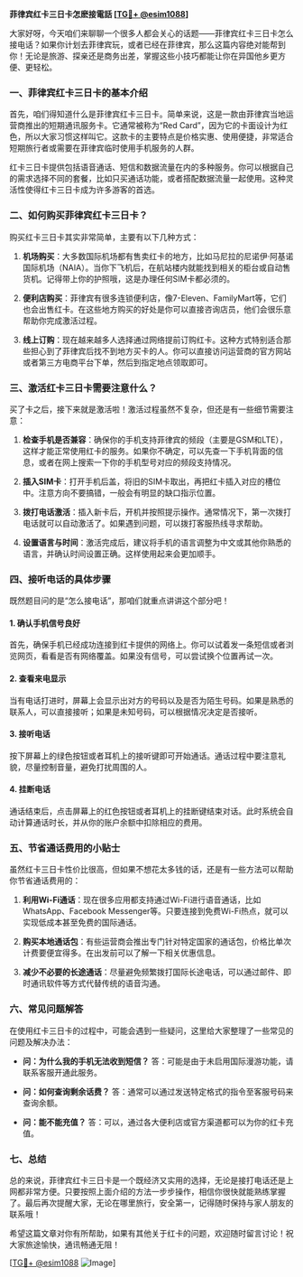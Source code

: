 **菲律宾红卡三日卡怎麽接電話 [[TG💪+ @esim1088](https://t.me/s/esim1088)]**

大家好呀，今天咱们来聊聊一个很多人都会关心的话题——菲律宾红卡三日卡怎么接电话？如果你计划去菲律宾玩，或者已经在菲律宾，那么这篇内容绝对能帮到你！无论是旅游、探亲还是商务出差，掌握这些小技巧都能让你在异国他乡更方便、更轻松。

### 一、菲律宾红卡三日卡的基本介绍

首先，咱们得知道什么是菲律宾红卡三日卡。简单来说，这是一款由菲律宾当地运营商推出的短期通讯服务卡。它通常被称为“Red Card”，因为它的卡面设计为红色，所以大家习惯这样叫它。这款卡的主要特点是价格实惠、使用便捷，非常适合短期旅行者或需要在菲律宾临时使用手机服务的人群。

红卡三日卡提供包括语音通话、短信和数据流量在内的多种服务。你可以根据自己的需求选择不同的套餐，比如只买通话功能，或者搭配数据流量一起使用。这种灵活性使得红卡三日卡成为许多游客的首选。

### 二、如何购买菲律宾红卡三日卡？

购买红卡三日卡其实非常简单，主要有以下几种方式：

1. **机场购买**：大多数国际机场都有售卖红卡的地方，比如马尼拉的尼诺伊·阿基诺国际机场（NAIA）。当你下飞机后，在航站楼内就能找到相关的柜台或自动售货机。记得带上你的护照哦，这是办理任何SIM卡都必须的。

2. **便利店购买**：菲律宾有很多连锁便利店，像7-Eleven、FamilyMart等，它们也会出售红卡。在这些地方购买的好处是你可以直接咨询店员，他们会很乐意帮助你完成激活过程。

3. **线上订购**：现在越来越多人选择通过网络提前订购红卡。这种方式特别适合那些担心到了菲律宾后找不到地方买卡的人。你可以直接访问运营商的官方网站或者第三方电商平台下单，然后到指定地点领取即可。

### 三、激活红卡三日卡需要注意什么？

买了卡之后，接下来就是激活啦！激活过程虽然不复杂，但还是有一些细节需要注意：

1. **检查手机是否兼容**：确保你的手机支持菲律宾的频段（主要是GSM和LTE），这样才能正常使用红卡的服务。如果你不确定，可以先查一下手机背面的信息，或者在网上搜索一下你的手机型号对应的频段支持情况。

2. **插入SIM卡**：打开手机后盖，将旧的SIM卡取出，再把红卡插入对应的槽位中。注意方向不要搞错，一般会有明显的缺口指示位置。

3. **拨打电话激活**：插入新卡后，开机并按照提示操作。通常情况下，第一次拨打电话就可以自动激活了。如果遇到问题，可以拨打客服热线寻求帮助。

4. **设置语言与时间**：激活完成后，建议将手机的语言调整为中文或其他你熟悉的语言，并确认时间设置正确。这样使用起来会更加顺手。

### 四、接听电话的具体步骤

既然题目问的是“怎么接电话”，那咱们就重点讲讲这个部分吧！

#### 1. 确认手机信号良好
首先，确保手机已经成功连接到红卡提供的网络上。你可以试着发一条短信或者浏览网页，看看是否有网络覆盖。如果没有信号，可以尝试换个位置再试一次。

#### 2. 查看来电显示
当有电话打进时，屏幕上会显示出对方的号码以及是否为陌生号码。如果是熟悉的联系人，可以直接接听；如果是未知号码，可以根据情况决定是否接听。

#### 3. 接听电话
按下屏幕上的绿色按钮或者耳机上的接听键即可开始通话。通话过程中要注意礼貌，尽量控制音量，避免打扰周围的人。

#### 4. 挂断电话
通话结束后，点击屏幕上的红色按钮或者耳机上的挂断键结束对话。此时系统会自动计算通话时长，并从你的账户余额中扣除相应的费用。

### 五、节省通话费用的小贴士

虽然红卡三日卡性价比很高，但如果不想花太多钱的话，还是有一些方法可以帮助你节省通话费用的：

1. **利用Wi-Fi通话**：现在很多应用都支持通过Wi-Fi进行语音通话，比如WhatsApp、Facebook Messenger等。只要连接到免费Wi-Fi热点，就可以实现低成本甚至免费的国际通话。

2. **购买本地通话包**：有些运营商会推出专门针对特定国家的通话包，价格比单次计费要便宜得多。在出发前可以了解一下相关优惠信息。

3. **减少不必要的长途通话**：尽量避免频繁拨打国际长途电话，可以通过邮件、即时通讯软件等方式代替传统的语音沟通。

### 六、常见问题解答

在使用红卡三日卡的过程中，可能会遇到一些疑问，这里给大家整理了一些常见的问题及解决办法：

- **问：为什么我的手机无法收到短信？**
  答：可能是由于未启用国际漫游功能，请联系客服开通此服务。
  
- **问：如何查询剩余话费？**
  答：通常可以通过发送特定格式的指令至客服号码来查询余额。

- **问：能不能充值？**
  答：可以，通过各大便利店或官方渠道都可以为你的红卡充值。

### 七、总结

总的来说，菲律宾红卡三日卡是一个既经济又实用的选择，无论是接打电话还是上网都非常方便。只要按照上面介绍的方法一步步操作，相信你很快就能熟练掌握了。最后再次提醒大家，无论在哪里旅行，安全第一，记得随时保持与家人朋友的联系哦！

希望这篇文章对你有所帮助，如果有其他关于红卡的问题，欢迎随时留言讨论！祝大家旅途愉快，通讯畅通无阻！

[[TG💪+ @esim1088](https://t.me/s/esim1088) ![Image](https://i.postimg.cc/4NQfJmqS/Snipaste-2025-05-13-00-14-12.png)]